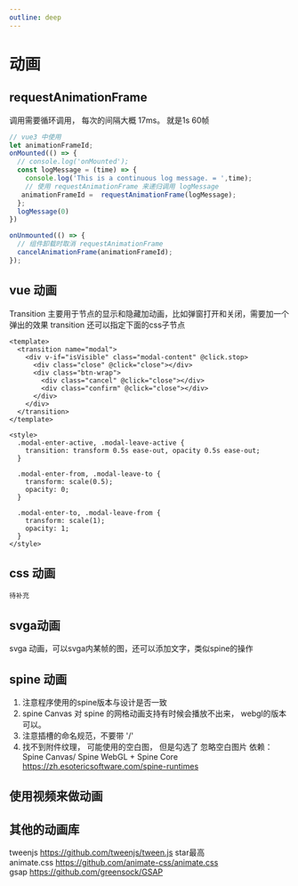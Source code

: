 ```yaml
---
outline: deep
---
```


# 动画

## requestAnimationFrame 
调用需要循环调用， 每次的间隔大概 17ms。 就是1s 60帧
``` js
// vue3 中使用
let animationFrameId;
onMounted(() => {
  // console.log('onMounted');
  const logMessage = (time) => {
    console.log('This is a continuous log message. = ',time);
    // 使用 requestAnimationFrame 来递归调用 logMessage
   animationFrameId =  requestAnimationFrame(logMessage);
  };
  logMessage(0)
})

onUnmounted(() => {
  // 组件卸载时取消 requestAnimationFrame
  cancelAnimationFrame(animationFrameId);
});
```

## vue 动画 
Transition 主要用于节点的显示和隐藏加动画，比如弹窗打开和关闭，需要加一个弹出的效果
transition 还可以指定下面的css子节点
```
<template>
  <transition name="modal">
    <div v-if="isVisible" class="modal-content" @click.stop>
      <div class="close" @click="close"></div>
      <div class="btn-wrap">
        <div class="cancel" @click="close"></div>
        <div class="confirm" @click="close"></div>
      </div>
    </div>
  </transition>
</template>

<style>
  .modal-enter-active, .modal-leave-active {
    transition: transform 0.5s ease-out, opacity 0.5s ease-out;
  }

  .modal-enter-from, .modal-leave-to {
    transform: scale(0.5);
    opacity: 0;
  }

  .modal-enter-to, .modal-leave-from {
    transform: scale(1);
    opacity: 1;
  }
</style>
```
## css 动画

```
待补充
```

## svga动画
svga 动画，可以svga内某帧的图，还可以添加文字，类似spine的操作

## spine 动画
1. 注意程序使用的spine版本与设计是否一致
2. spine Canvas 对 spine 的网格动画支持有时候会播放不出来， webgl的版本可以。
3. 注意插槽的命名规范，不要带 '/'
4. 找不到附件纹理， 可能使用的空白图， 但是勾选了 忽略空白图片
依赖：Spine Canvas/ Spine WebGL + Spine Core
https://zh.esotericsoftware.com/spine-runtimes

## 使用视频来做动画

## 其他的动画库
tweenjs  https://github.com/tweenjs/tween.js   star最高  
animate.css https://github.com/animate-css/animate.css  
gsap https://github.com/greensock/GSAP  
